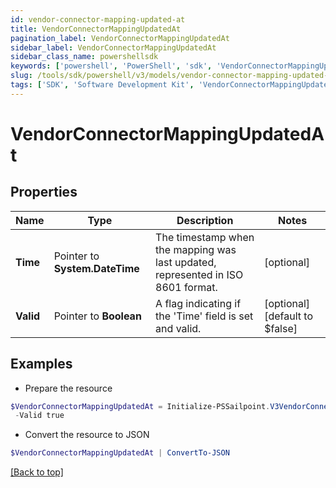 ```yaml
---
id: vendor-connector-mapping-updated-at
title: VendorConnectorMappingUpdatedAt
pagination_label: VendorConnectorMappingUpdatedAt
sidebar_label: VendorConnectorMappingUpdatedAt
sidebar_class_name: powershellsdk
keywords: ['powershell', 'PowerShell', 'sdk', 'VendorConnectorMappingUpdatedAt', 'VendorConnectorMappingUpdatedAt'] 
slug: /tools/sdk/powershell/v3/models/vendor-connector-mapping-updated-at
tags: ['SDK', 'Software Development Kit', 'VendorConnectorMappingUpdatedAt', 'VendorConnectorMappingUpdatedAt']
---
```



# VendorConnectorMappingUpdatedAt

## Properties

Name | Type | Description | Notes
------------ | ------------- | ------------- | -------------
**Time** |  Pointer to **System.DateTime** | The timestamp when the mapping was last updated, represented in ISO 8601 format. | [optional] 
**Valid** |  Pointer to **Boolean** | A flag indicating if the 'Time' field is set and valid. | [optional] [default to $false]

## Examples

- Prepare the resource
```powershell
$VendorConnectorMappingUpdatedAt = Initialize-PSSailpoint.V3VendorConnectorMappingUpdatedAt  -Time 2024-03-14T12:56:19.391294Z `
 -Valid true
```

- Convert the resource to JSON
```powershell
$VendorConnectorMappingUpdatedAt | ConvertTo-JSON
```


[[Back to top]](#) 

